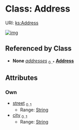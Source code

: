 
# Class: Address




URI: [ks:Address](https://w3id.org/linkml/tests/kitchen_sink/Address)


[![img](https://yuml.me/diagram/nofunky;dir:TB/class/[Person]++-%20addresses%200..*>[Address&#124;street:string%20%3F;city:string%20%3F],[Person])](https://yuml.me/diagram/nofunky;dir:TB/class/[Person]++-%20addresses%200..*>[Address&#124;street:string%20%3F;city:string%20%3F],[Person])

## Referenced by Class

 *  **None** *[addresses](addresses.md)*  <sub>0..\*</sub>  **[Address](Address.md)**

## Attributes


### Own

 * [street](street.md)  <sub>0..1</sub>
     * Range: [String](types/String.md)
 * [city](city.md)  <sub>0..1</sub>
     * Range: [String](types/String.md)
